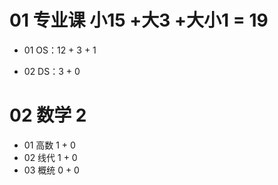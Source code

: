 # 01 专业课 小15 +大3 +大小1 = 19

* 01 OS：12 + 3 + 1

* 02 DS：3 + 0



# 02 数学 2

* 01 高数 1 + 0
* 02 线代 1 + 0
* 03 概统 0 + 0

